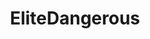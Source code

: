 ---
title: EliteDangerous
crosslinks:
- EliteTraders
- EliteCG
- eliteexplorers
- EliteMiners
- livven
- eliteoutfitters
- Canonn
- Vive
- EliteOne
- EliteWings
- EliteOllo
- ElitePS
- youtubot
- starcitizen
- xkcd
- hotas
- oculus
- autourbanbot
- FuelRats
- EliteAntal
---
